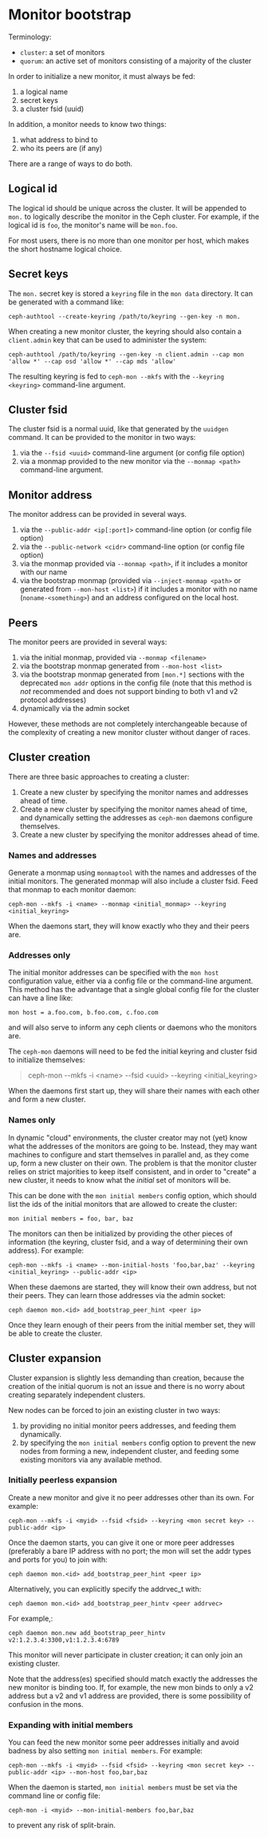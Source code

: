 # Monitor bootstrap

Terminology:

-   `cluster`: a set of monitors
-   `quorum`: an active set of monitors consisting of a majority of the
    cluster

In order to initialize a new monitor, it must always be fed:

1.  a logical name
2.  secret keys
3.  a cluster fsid (uuid)

In addition, a monitor needs to know two things:

1.  what address to bind to
2.  who its peers are (if any)

There are a range of ways to do both.

## Logical id

The logical id should be unique across the cluster. It will be appended
to `mon.` to logically describe the monitor in the Ceph cluster. For
example, if the logical id is `foo`, the monitor\'s name will be
`mon.foo`.

For most users, there is no more than one monitor per host, which makes
the short hostname logical choice.

## Secret keys

The `mon.` secret key is stored a `keyring` file in the `mon data`
directory. It can be generated with a command like:

    ceph-authtool --create-keyring /path/to/keyring --gen-key -n mon.

When creating a new monitor cluster, the keyring should also contain a
`client.admin` key that can be used to administer the system:

    ceph-authtool /path/to/keyring --gen-key -n client.admin --cap mon 'allow *' --cap osd 'allow *' --cap mds 'allow'

The resulting keyring is fed to `ceph-mon --mkfs` with the
`--keyring <keyring>` command-line argument.

## Cluster fsid

The cluster fsid is a normal uuid, like that generated by the `uuidgen`
command. It can be provided to the monitor in two ways:

1.  via the `--fsid <uuid>` command-line argument (or config file
    option)
2.  via a monmap provided to the new monitor via the `--monmap <path>`
    command-line argument.

## Monitor address

The monitor address can be provided in several ways.

1.  via the `--public-addr <ip[:port]>` command-line option (or config
    file option)
2.  via the `--public-network <cidr>` command-line option (or config
    file option)
3.  via the monmap provided via `--monmap <path>`, if it includes a
    monitor with our name
4.  via the bootstrap monmap (provided via `--inject-monmap <path>` or
    generated from `--mon-host <list>`) if it includes a monitor with no
    name (`noname-<something>`) and an address configured on the local
    host.

## Peers

The monitor peers are provided in several ways:

1.  via the initial monmap, provided via `--monmap <filename>`
2.  via the bootstrap monmap generated from `--mon-host <list>`
3.  via the bootstrap monmap generated from `[mon.*]` sections with the
    deprecated `mon addr` options in the config file (note that this
    method is *not* recommended and does not support binding to both v1
    and v2 protocol addresses)
4.  dynamically via the admin socket

However, these methods are not completely interchangeable because of the
complexity of creating a new monitor cluster without danger of races.

## Cluster creation

There are three basic approaches to creating a cluster:

1.  Create a new cluster by specifying the monitor names and addresses
    ahead of time.
2.  Create a new cluster by specifying the monitor names ahead of time,
    and dynamically setting the addresses as `ceph-mon` daemons
    configure themselves.
3.  Create a new cluster by specifying the monitor addresses ahead of
    time.

### Names and addresses

Generate a monmap using `monmaptool` with the names and addresses of the
initial monitors. The generated monmap will also include a cluster fsid.
Feed that monmap to each monitor daemon:

    ceph-mon --mkfs -i <name> --monmap <initial_monmap> --keyring <initial_keyring>

When the daemons start, they will know exactly who they and their peers
are.

### Addresses only

The initial monitor addresses can be specified with the `mon host`
configuration value, either via a config file or the command-line
argument. This method has the advantage that a single global config file
for the cluster can have a line like:

    mon host = a.foo.com, b.foo.com, c.foo.com

and will also serve to inform any ceph clients or daemons who the
monitors are.

The `ceph-mon` daemons will need to be fed the initial keyring and
cluster fsid to initialize themselves:

> ceph-mon \--mkfs -i \<name\> \--fsid \<uuid\> \--keyring
> \<initial_keyring\>

When the daemons first start up, they will share their names with each
other and form a new cluster.

### Names only

In dynamic \"cloud\" environments, the cluster creator may not (yet)
know what the addresses of the monitors are going to be. Instead, they
may want machines to configure and start themselves in parallel and, as
they come up, form a new cluster on their own. The problem is that the
monitor cluster relies on strict majorities to keep itself consistent,
and in order to \"create\" a new cluster, it needs to know what the
*initial* set of monitors will be.

This can be done with the `mon initial members` config option, which
should list the ids of the initial monitors that are allowed to create
the cluster:

    mon initial members = foo, bar, baz

The monitors can then be initialized by providing the other pieces of
information (the keyring, cluster fsid, and a way of determining their
own address). For example:

    ceph-mon --mkfs -i <name> --mon-initial-hosts 'foo,bar,baz' --keyring <initial_keyring> --public-addr <ip>

When these daemons are started, they will know their own address, but
not their peers. They can learn those addresses via the admin socket:

    ceph daemon mon.<id> add_bootstrap_peer_hint <peer ip>

Once they learn enough of their peers from the initial member set, they
will be able to create the cluster.

## Cluster expansion

Cluster expansion is slightly less demanding than creation, because the
creation of the initial quorum is not an issue and there is no worry
about creating separately independent clusters.

New nodes can be forced to join an existing cluster in two ways:

1.  by providing no initial monitor peers addresses, and feeding them
    dynamically.
2.  by specifying the `mon initial members` config option to prevent the
    new nodes from forming a new, independent cluster, and feeding some
    existing monitors via any available method.

### Initially peerless expansion

Create a new monitor and give it no peer addresses other than its own.
For example:

    ceph-mon --mkfs -i <myid> --fsid <fsid> --keyring <mon secret key> --public-addr <ip>

Once the daemon starts, you can give it one or more peer addresses
(preferably a bare IP address with no port; the mon will set the addr
types and ports for you) to join with:

    ceph daemon mon.<id> add_bootstrap_peer_hint <peer ip>

Alternatively, you can explicitly specify the addrvec_t with:

    ceph daemon mon.<id> add_bootstrap_peer_hintv <peer addrvec>

For example,:

    ceph daemon mon.new add_bootstrap_peer_hintv v2:1.2.3.4:3300,v1:1.2.3.4:6789

This monitor will never participate in cluster creation; it can only
join an existing cluster.

Note that the address(es) specified should match exactly the addresses
the new monitor is binding too. If, for example, the new mon binds to
only a v2 address but a v2 and v1 address are provided, there is some
possibility of confusion in the mons.

### Expanding with initial members

You can feed the new monitor some peer addresses initially and avoid
badness by also setting `mon initial members`. For example:

    ceph-mon --mkfs -i <myid> --fsid <fsid> --keyring <mon secret key> --public-addr <ip> --mon-host foo,bar,baz

When the daemon is started, `mon initial members` must be set via the
command line or config file:

    ceph-mon -i <myid> --mon-initial-members foo,bar,baz

to prevent any risk of split-brain.
